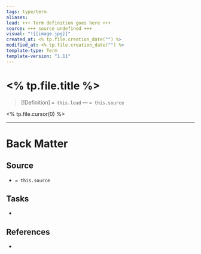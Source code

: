 ```yaml
---
tags: type/term
aliases: 
lead: +++ Term definition goes here +++
source: +++ source undefined +++
visual: "![[image.jpg]]"
created_at: <% tp.file.creation_date("") %>
modified_at: <% tp.file.creation_date("") %>
template-type: Term
template-version: "1.11"
---
```


# <% tp.file.title %>

<!-- Term definition and source from frontmatter goes here. Also used for Dataview glossary. -->

> [!Definition]
> `= this.lead`
>  — `= this.source`

<% tp.file.cursor(0) %>

<!-- Additional term description if needed -->


---
# Back Matter
## Source
<!-- Always keep a link to the source- --> 
- `= this.source`

## Tasks
<!-- What remains to be done with this note? --> 
- 

## References
<!-- Links to pages not referenced in the content -->
- 
